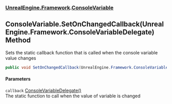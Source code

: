 ### [UnrealEngine.Framework](./UnrealEngine-Framework.md 'UnrealEngine.Framework').[ConsoleVariable](./ConsoleVariable.md 'UnrealEngine.Framework.ConsoleVariable')
## ConsoleVariable.SetOnChangedCallback(UnrealEngine.Framework.ConsoleVariableDelegate) Method
Sets the static callback function that is called when the console variable value changes  
```csharp
public void SetOnChangedCallback(UnrealEngine.Framework.ConsoleVariableDelegate callback);
```
#### Parameters
<a name='UnrealEngine-Framework-ConsoleVariable-SetOnChangedCallback(UnrealEngine-Framework-ConsoleVariableDelegate)-callback'></a>
`callback` [ConsoleVariableDelegate()](./ConsoleVariableDelegate().md 'UnrealEngine.Framework.ConsoleVariableDelegate()')  
The static function to call when the value of variable is changed  
  
